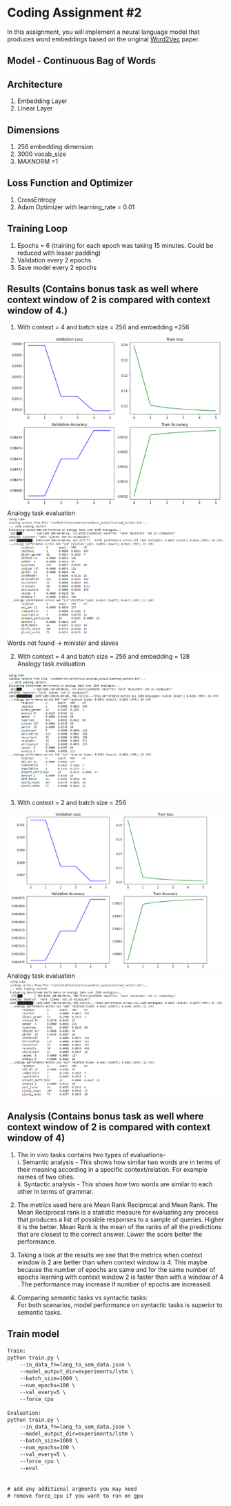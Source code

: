 
# Coding Assignment #2

In this assignment, you will implement a neural language model that produces word embeddings based on the original [Word2Vec](https://arxiv.org/abs/1301.3781) paper.

## Model - Continuous Bag of Words 

## Architecture  

1. Embedding Layer  
2. Linear Layer 

## Dimensions  
1. 256 embedding dimension
2. 3000 vocab_size
3. MAXNORM =1

## Loss Function and Optimizer  
1. CrossEntropy
2. Adam Optimizer with learning_rate = 0.01

## Training Loop  
1. Epochs = 6 (training for each epoch was taking 15 minutes. Could be reduced with lesser padding)
2. Validation every 2 epochs
3. Save model every 2 epochs

## Results  (Contains bonus task as well where context window of 2 is compared with context window of 4.)
1. With context = 4 and batch size = 256 and embedding =256  
<img src="images/context=4.png" >    
Analogy task evaluation  
<img src = "images/analogy_task context=4.png"> 
Words not found ->  minister and slaves

2. With context = 4 and batch size = 256 and embedding = 128   
Analogy task evaluation  
<img src = "images/analogy_task embedding=128.png"> 


3. With context = 2 and batch size = 256
<img src = "images/context=2.png">  
Analogy task evaluation  
<img src = "images/analogy_task context=2.png">




## Analysis (Contains bonus task as well where context window of 2 is compared with context window of 4)  
1. The in vivo tasks contains two types of evaluations-   
    i. Semantic analysis - This shows how similar two words are in terms of their meaning according in a specific context/relation. For example names of two cities.  
    ii. Syntactic analysis - This shows how two words are similar to each other in terms of grammar.  

2. The metrics used here are Mean Rank Reciprocal and Mean Rank. The Mean Reciprocal rank is a statistic measure for evaluating any process that produces a list of possible responses to a sample of queries. Higher it is the better.  Mean Rank is the mean of the ranks of all the predictions that are closest to the correct answer. Lower the score better the performance.
   
3. Taking a look at the results we see that the metrics when context window is 2 are better than when context window is 4. This maybe because the number of epochs are same and for the same number of epochs learning with context window 2 is faster than with a window of 4 . The performance may increase if number of epochs are increased.

4. Comparing semantic tasks vs syntactic tasks:  
For both scenarios, model performance on syntactic tasks is superior to semantic tasks.


## Train model

```
Train:
python train.py \
    --in_data_fn=lang_to_sem_data.json \
    --model_output_dir=experiments/lstm \
    --batch_size=1000 \
    --num_epochs=100 \
    --val_every=5 \
    --force_cpu 

Evaluation:
python train.py \
    --in_data_fn=lang_to_sem_data.json \
    --model_output_dir=experiments/lstm \
    --batch_size=1000 \
    --num_epochs=100 \
    --val_every=5 \
    --force_cpu \
    --eval


# add any additional argments you may need
# remove force_cpu if you want to run on gpu
```




